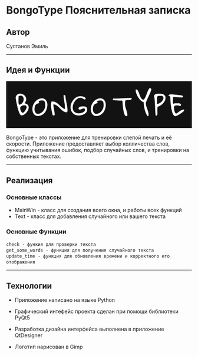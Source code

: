# BongoType Пояснительная записка 
## Автор ##

Султанов Эмиль
***

## Идея и Функции ##

![logo.png](logo.png) 

BongoType - это приложение для тренировки слепой печать и её скорости.
Приложение предоставляет выбор колличества слов, функцию учитывания ошибок, подбор случайных слов, 
и тренировки на собственных текстах.
***

## Реализация ##

### Основные классы ###
* MainWin - класс для создания всего окна, и работы всех функций
* Text - класс для добавления случайного или вашего текста

### Основные Функции ###
    check - функия для проверки текста
    get_some_words - функция для получения случайного текста 
    update_time - функция для обновления времени и корректного его отображения

***

## Технологии ##
 
* Приложение написано на языке Python 

* Графический интефейс проекта сделан при помощи библиотеки PyQt5

* Разработка дизайна интерфейса выполнена в приложение QtDesigner

* Логотип нарисован в Gimp
